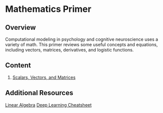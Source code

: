 # Mathematics Primer

## Overview

Computational modeling in psychology and cognitive neuroscience uses a variety of math. This primer reviews some useful concepts and equations, including vectors, matrices, derivatives, and logistic functions.

## Content

1. [Scalars, Vectors, and Matrices](notebooks/1%20Scalars,%20Vectors,%20and%20Matrices.ipynb)


## Additional Resources

[Linear Algebra](https://www.deeplearningbook.org/contents/linear_algebra.html)
[Deep Learning Cheatsheet](https://stanford.edu/~shervine/teaching/cs-229/cheatsheet-deep-learning)